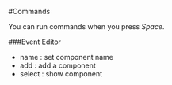 #Commands

You can run commands when you press *Space*.

###Event Editor
- name <name> : set component name
- add <name> : add a component
- select <id> : show component <id>
